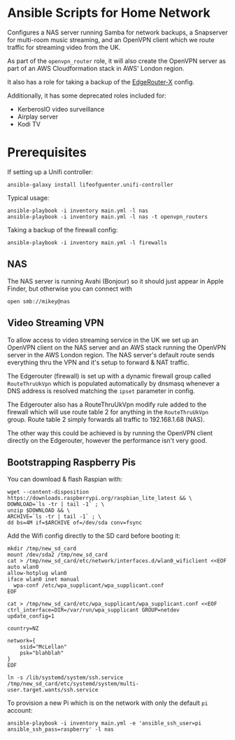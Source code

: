 # Ansible Scripts for Home Network

Configures a NAS server running Samba for network backups, a Snapserver for multi-room music streaming, and an OpenVPN 
client which we route traffic for streaming video from the UK. 

As part of the `openvpn_router` role, it will also create the OpenVPN server as part of an AWS Cloudformation stack in 
AWS' London region.

It also has a role for taking a backup of the [EdgeRouter-X](https://www.ubnt.com/edgemax/edgerouter-x/) config.

Additionally, it has some deprecated roles included for:

 * KerberosIO video surveillance 
 * Airplay server
 * Kodi TV 
 
# Prerequisites

If setting up a Unifi controller: 

    ansible-galaxy install lifeofguenter.unifi-controller

Typical usage:

    ansible-playbook -i inventory main.yml -l nas
    ansible-playbook -i inventory main.yml -l nas -t openvpn_routers

Taking a backup of the firewall config:

    ansible-playbook -i inventory main.yml -l firewalls

## NAS

The NAS server is running Avahi (Bonjour) so it should just appear in Apple Finder, but otherwise you can connect with 

    open smb://mikey@nas

## Video Streaming VPN 

To allow access to video streaming service in the UK we set up an OpenVPN client on the NAS server and an AWS stack 
running the OpenVPN server in the AWS London region. The NAS server's default route sends everything thru the VPN and 
it's setup to forward & NAT traffic.

The Edgerouter (firewall) is set up with a dynamic firewall group called `RouteThruUkVpn` which is populated 
automatically by dnsmasq whenever a DNS address is resolved matching the `ipset` parameter in config. 

The Edgerouter also has a RouteThruUkVpn modify rule added to the firewall which will use route table 2 for anything in 
the `RouteThruUkVpn` group. Route table 2 simply forwards all traffic to 192.168.1.68 (NAS).

The other way this could be achieved is by running the OpenVPN client directly on the Edgerouter, however the 
performance isn't very good.  

## Bootstrapping Raspberry Pis

You can download & flash Raspian with:

    wget --content-disposition https://downloads.raspberrypi.org/raspbian_lite_latest && \
    DOWNLOAD=`ls -tr | tail -1` ; \
    unzip $DOWNLOAD && \
    ARCHIVE=`ls -tr | tail -1` ; \
    dd bs=4M if=$ARCHIVE of=/dev/sda conv=fsync

Add the Wifi config directly to the SD card before booting it:

```
mkdir /tmp/new_sd_card
mount /dev/sda2 /tmp/new_sd_card
cat > /tmp/new_sd_card/etc/network/interfaces.d/wlan0_wificlient <<EOF
auto wlan0
allow-hotplug wlan0
iface wlan0 inet manual
  wpa-conf /etc/wpa_supplicant/wpa_supplicant.conf
EOF

cat > /tmp/new_sd_card/etc/wpa_supplicant/wpa_supplicant.conf <<EOF
ctrl_interface=DIR=/var/run/wpa_supplicant GROUP=netdev
update_config=1

country=NZ

network={
    ssid="McLellan"
    psk="blahblah"
}
EOF

ln -s /lib/systemd/system/ssh.service /tmp/new_sd_card/etc/systemd/system/multi-user.target.wants/ssh.service 
```

To provision a new Pi which is on the network with only the default `pi` account:

    ansible-playbook -i inventory main.yml -e 'ansible_ssh_user=pi ansible_ssh_pass=raspberry' -l nas
